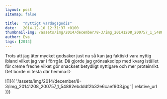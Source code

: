 ```yaml
---
layout: post
sitemap: false

title:  "nyttigt vardagsgodis"
date:   2014-12-10 12:31:37 +0100
thumbnail-img: /assets/img/2014/december/8-3/img_20141208_200757_1_54882ebdddf2b32e6caef903.jpg
author: Eva
tags: [2014]
---
```


Trots att jag äter mycket godsaker just nu så kan jag faktiskt vara nyttig ibland vilket jag var i förrgår. Då gjorde jag grönsaksdipp med kvarg istället för creme freche vilket gör snackset betydligt nyttigare och mer proteinrikt. Det borde ni testa där hemma:D

![]({{ '/assets/img/2014/december/8-3/img_20141208_200757_1_54882ebdddf2b32e6caef903.jpg'  | relative_url }})

